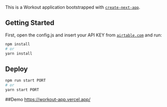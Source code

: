 This is a  Workout application  bootstrapped with [`create-next-app`](https://github.com/zeit/next.js/tree/canary/packages/create-next-app).
## Getting Started
First, open the config.js and insert your API KEY from [`airtable.com`](https://airtable.com/) and run:
```bash
npm install
# or
yarn install
```
## Deploy 
```bash
npm run start PORT
# or
yarn start PORT
```
##Demo
https://workout-app.vercel.app/

